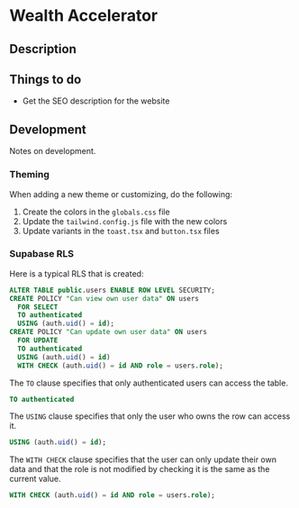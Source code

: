 # Wealth Accelerator

## Description

## Things to do

- Get the SEO description for the website

## Development

Notes on development.

### Theming

When adding a new theme or customizing, do the following:

1. Create the colors in the `globals.css` file
2. Update the `tailwind.config.js` file with the new colors
3. Update variants in the `toast.tsx` and `button.tsx` files

### Supabase RLS

Here is a typical RLS that is created:

```sql
ALTER TABLE public.users ENABLE ROW LEVEL SECURITY;
CREATE POLICY "Can view own user data" ON users
  FOR SELECT
  TO authenticated
  USING (auth.uid() = id);
CREATE POLICY "Can update own user data" ON users
  FOR UPDATE
  TO authenticated
  USING (auth.uid() = id)
  WITH CHECK (auth.uid() = id AND role = users.role);
```

The `TO` clause specifies that only authenticated users can access the table.

```sql
TO authenticated
```

The `USING` clause specifies that only the user who owns the row can access it.

```sql
USING (auth.uid() = id);
```

The `WITH CHECK` clause specifies that the user can only update their own data and that
the role is not modified by checking it is the same as the current value.

```sql
WITH CHECK (auth.uid() = id AND role = users.role);
```
